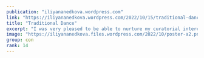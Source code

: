 ```yaml
---
publication: "iliyananedkova.wordpress.com"
link: "https://iliyananedkova.wordpress.com/2022/10/15/traditional-dance/"
title: "Traditional Dance"
excerpt: "I was very pleased to be able to nurture my curatorial interest in contemporary, historical and traditional dance, including screen dance, by serving as the Vice-Convenor on the Board of Trustees o…"
image: "https://iliyananedkova.files.wordpress.com/2022/10/poster-a2.png?w=848"
group: con
rank: 14
---
```

